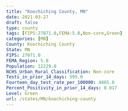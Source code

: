 ```yaml
---
title: "Koochiching County, MN"
date: 2021-03-27
draft: false
type: county
tags: [FIPS:27071.0,FEMA:5.0,Non-core,Green]
categories: [MN]
County: Koochiching County
State: MN
FIPS: 27071.0
FEMA_Region: 5.0
Population: 12229.0
NCHS_Urban_Rural_Classification: Non-core
Tests_in_prior_14_days: 595.0
Fourteen_day_test_rate_per_100000: 4865.0
Percent_Positivity_in_prior_14_days: 0.017
Level: Green
url: /states/MN/koochiching-county
---
```



